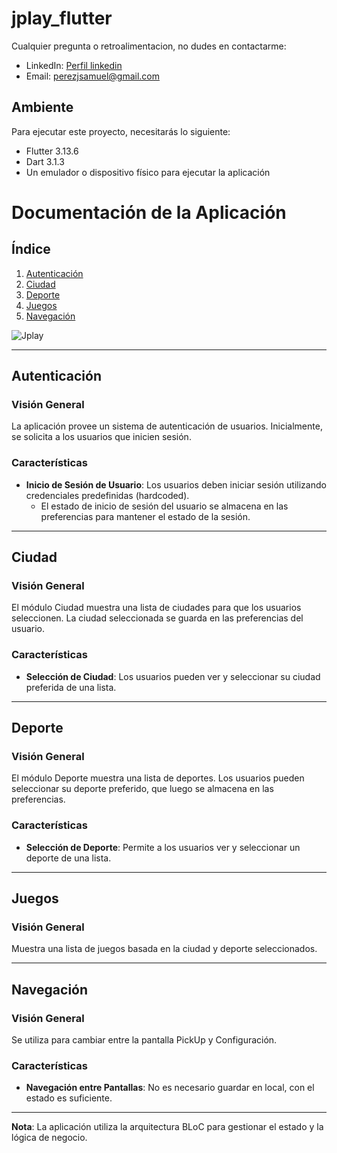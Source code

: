 # jplay_flutter

Cualquier pregunta o retroalimentacion, no dudes en contactarme:

- LinkedIn: [Perfil linkedin](https://www.linkedin.com/in/samuelaperezjimenez/)
- Email: [perezjsamuel@gmail.com](mailto:perezjsamuel@gmail.com)

## Ambiente

Para ejecutar este proyecto, necesitarás lo siguiente:

- Flutter 3.13.6
- Dart 3.1.3
- Un emulador o dispositivo físico para ejecutar la aplicación

# Documentación de la Aplicación

## Índice

1. [Autenticación](#autenticación)
2. [Ciudad](#ciudad)
3. [Deporte](#deporte)
4. [Juegos](#juegos)
5. [Navegación](#navegación)



![Jplay](https://github.com/SamuelPerezJimenez/jplay_flutter/assets/56012784/68a13fd1-1b08-4d7c-8c56-fe88bf5d7027)



---

## **Autenticación**

### Visión General

La aplicación provee un sistema de autenticación de usuarios. Inicialmente, se solicita a los usuarios que inicien sesión.

### Características

- **Inicio de Sesión de Usuario**: Los usuarios deben iniciar sesión utilizando credenciales predefinidas (hardcoded).
  - El estado de inicio de sesión del usuario se almacena en las preferencias para mantener el estado de la sesión.

---

## **Ciudad**

### Visión General

El módulo Ciudad muestra una lista de ciudades para que los usuarios seleccionen. La ciudad seleccionada se guarda en las preferencias del usuario.

### Características

- **Selección de Ciudad**: Los usuarios pueden ver y seleccionar su ciudad preferida de una lista.

---

## **Deporte**

### Visión General

El módulo Deporte muestra una lista de deportes. Los usuarios pueden seleccionar su deporte preferido, que luego se almacena en las preferencias.

### Características

- **Selección de Deporte**: Permite a los usuarios ver y seleccionar un deporte de una lista.

---

## **Juegos**

### Visión General

Muestra una lista de juegos basada en la ciudad y deporte seleccionados.

---

## **Navegación**

### Visión General

Se utiliza para cambiar entre la pantalla PickUp y Configuración.

### Características

- **Navegación entre Pantallas**: No es necesario guardar en local, con el estado es suficiente.

---

**Nota**: La aplicación utiliza la arquitectura BLoC para gestionar el estado y la lógica de negocio.
